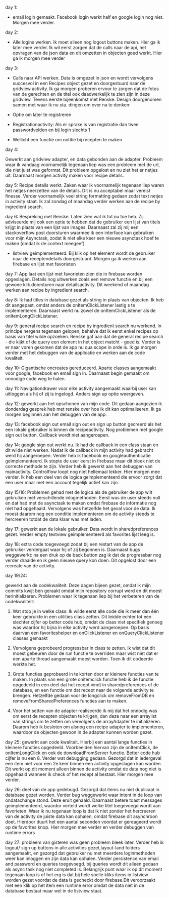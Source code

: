day 1: 
- email login gemaakt. Facebook login werkt half en google login nog niet. Morgen mee verder. 

day 2: 
- Alle logins werken. Ik moet alleen nog logout buttons maken. 
Hier ga ik later mee verder. Ik wil eerst zorgen dat de calls naar de api, 
het opvragen van de json data en dit omzetten in objecten goed werkt. 
Hier ga ik morgen mee verder

day 3: 
- Calls naar API werken. Data is omgezet in json en wordt vervolgens succesvol
in een Recipes object gezet en doorgestuurd naar de gridview activity. 
Ik ga morgen proberen ervoor te zorgen dat de fotos van de gerechten
en de titel ook daadwerkelijk te zien zijn in deze gridview. 
Tevens eerste bijeenkomst met Renske. Design doorgenomen
samen met waar ik nu sta. dingen om over na te denken: 

-	Optie om later te registreren
- Registrationactivity: Als er 
sprake is van registratie dan 
twee passwordvelden en bij login
slechts 1
-	Wellicht een functie om notitie
bij recepten te maken

day 4:

Gewerkt aan gridview adapter, en data gebonden aan de adapter. Probleem waar ik vandaag voornamelijk tegenaan liep was een probleem met de url, die niet juist was geformat. Dit probleem opgelost en nu ziet het er netjes uit. Daarnaast morgen activity maken voor recipe details.

day 5: Recipe details werkt. Zaken waar ik voornamelijk tegenaan liep waren het netjes neerzetten van de details. Dit is nu acceptabel maar vereist finesse. Verder voornamelijk veel string formatting gedaan zodat text netjes in activity staat. Ik zal zondag of maandag verder werken aan de recipe by ingredient search. 

day 6: Bespreking met Renske. Laten zien wat ik tot nu toe heb. Zij adviseerde mij ook een optie te hebben dat de gebruiker een lijst van titels krijgt in plaats van een lijst van images. Daarnaast zal zij mij een stackoverflow post doorsturen waarmee ik een interface kan gebruiken voor mijn Asynctask, zodat ik niet elke keer een nieuwe asynctask hoef te maken (omdat ik de context meegeef). 

- listview geimplementeerd. Bij klik op het element wordt de gebruiker naar de receptendetails doorgestuurd. Morgen ga ik werken aan firebase en lijst met favorieten

day 7: App laat een lijst met favorieten zien die in firebase worden opgeslagen. Details nog uitwerken zoals een remove functie en bij een gewone klik doorsturen naar detailsactivity. Dit weekend of maandag werken aan recipe by ingredient search. 


day 8: Ik had titles in database gezet als string in plaats van objecten. Ik heb dit aangepast, omdat anders de onItemClickListener lastig s te implementeren. Daarnaast werkt nu zowel de onItemClickListener als de onItemLongClickListener. 

day 9: general recipe search en recipe by ingredient search nu werkend. In principe nergens tegenaan gelopen, behalve dat ik eerst enkel recipes op basis van titel wilde opzoeken. Renske gaf aan dat de general recipe search - die kijkt of de query een element in het object matcht - goed is. Verder is er naar voren gekomen dat de app nu qua scope in orde is. Ik ga morgen verder met het debuggen van de applicatie en werken aan de code kwaliteit. 

day 10: Gigantische oncreates gereduceerd. Aparte classes aangemaakt voor google, facebook en email sign in. Daarnaast begin gemaakt om onnodige code weg te halen. 

day 11: Navigationdrawer voor elke activity aangemaakt waarbij user kan uitloggen als hij of zij is ingelogd. Anders sign up optie weergeven. 

day 12: gewerkt aan het opschonen van mijn code. Dit gedaan aangezien ik donderdag gesprek heb met renske over hoe ik dit kan optimaliseren. Ik ga morgen beginnen aan het debuggen van de app.  

day 13: facebook sign out email sign out en sign up button gecreerd als het een lokale gebruiker is binnen de recipeactivity. Nog problemen met google sign out button. Callback wordt niet aangeroepen.

day 14: google sign out werkt nu. Ik had de callback in een class staan en dit wilde niet werken. Nadat ik de callback in mijn activity had gebracht werd hij aangeroepen. Verder heb ik facebook en googleauthenticatie geimplementeerd. Ik stopte de user eerst in firebase maar dit bleek niet de correcte methode te zijn. Verder heb ik gewerkt aan het debuggen van mainactivity. Controlflow loopt nog niet hellemaal lekker. Hier morgen mee verder. Ik heb een deel van de logica geimplementeerd die ervoor zorgt dat een user maar met een account tegelijk actief kan zijn.

day 15/16: Problemen gehad met de logica als de gebruiker de app wilt gebruiken met verschillende inlogmethoden. Eerst was de user steeds null en dat had met de asynctask te maken omdat firebase de informatie nog niet had opgehaald. Vervolgens was hetzelfde het geval voor de data. Ik moest daarom nog een conditie implementeren om de activity steeds te hercreeren totdat de data klaar was met laden. 

day 17: gewerkt aan de lokale gebruiker. Data wordt in sharedpreferences gezet. Verder empty textview geimplementeerd als favorites lijst leeg is. 

day 18: extra code toegevoegd zodat bij een restart van de app de gebruiker verdergaat waar hij of zij begonnen is. Daarnaast bugs weggewerkt: na een druk op de back button zag ik dat de progressbar nog verder draaide en ik geen nieuwe query kon doen. Dit opgelost door een recreate van de activity. 

day 19/24:
 
gewerkt aan de codekwaliteit. Deze dagen bijeen gezet, omdat ik mijn commits kwijt ben geraakt omdat mijn repository corrupt werd en dit moest herinitializeren. Problemen waar ik tegenaan liep bij het verbeteren van de codekwaliteit:

1. Wat stop je in welke class: Ik wilde eerst alle code die ik meer dan één keer gebruikte in een utilities class zetten. Dit leidde echter tot een slechter cijfer op better code hub, omdat de class niet specifiek genoeg was waardor hij bijna in elke activity werd aangeroepen. Op basis daarvan een favoriteshelper en onClickListener en onQueryClickListener classes gemaakt

2. Vervolgens geprobeerd progressbar in class te zetten. Ik wist dat dit moest gebeuren door de run functie te overriden maar wist niet dat er een aparte thread aangemaakt moest worden. Toen ik dit codeerde werkte het. 

3. Grote functies geprobeerd in te korten door er kleinere functies van te maken. In plaats van een grote onitemclick functie heb ik de functie opgedeeld in een deel dat het recept vindt in sharedpreferences of de database, en een functie om dat recept naar de volgende activity te brengen. Hetzelfde gedaan voor de longclick om removeFromDB en removeFromSharedPreferences functies aan te maken. 

4. Voor het setten van de adapter realiseerde ik mij dat het onnodig was om eerst de recepten objecten te krijgen, dan deze naar een arraylist van strings om te zetten om vervolgens de arrayAdapter te initializeren. Daarom heb ik besloten om alsnog een recipe adapter te implementeren, waardoor de objecten gewoon in de adapter kunnen worden gezet.

day 25: gewerkt aan code kwaliteit. Hierbij een aantal lange functies in kleinere functies opgedeeld. Voorbeelden hiervan zijn de onItemClick, de onItemLongClick en ook de downloadFromServer functie. 
Better code hub cijfer is nu een 8. Verder wat debugging gedaan. Gezorgd dat in iedergeval een item niet voor een 2e keer binnen een activity opgeslagen kan worden. Dit werkt op dit moment alleen binnen de activity omdat de data nog niet is opgehaald wanneer ik check of het recept al bestaat. Hier morgen mee verder. 

day 26: deel van de app gedebugd. Gezorgd dat items nu niet duplicaat in database gezet worden. Verder bug weggewerkt waar intent in de loop van ondatachange stond. Deze eruit gehaald. Daarnaast betere toast messages geimplementeerd, waardor verteld wordt welke titel toegevoegd wordt aan favorieten. Waar ik nu tegenaan loop is dat ik niet zonder het hercreeren van de activity de juiste data kan ophalen, omdat firebase dit asynchroon doet. Hierdoor duurt het een aantal seconden voordat er gereageerd wordt op de favorites knop. Hier morgen mee verder en verder debuggen van runtime errors

day 27: probleem van gisteren was geen probleem bleek later. Verder heb ik logout/ sign up buttons in alle activities gezet,layout-land folders aangemaakt, en gezorgd dat gebruiker nu met meerdere loginmethoden weer kan inloggen en zijn data kan ophalen. Verder persistence van email and password en queries toegevoegd. bij queries wordt dit alleen gedaan als async task nog niet completed is. Belangrijk punt waar ik op dit moment tegenaan loop is of het erg is dat bij hele snelle kliks items in listview worden gezet voordat de data is gecheckt door firebase.Dit veroorzaakt met een klik op het item een runtime error omdat de data niet in de database bestaat maar wel in de listview staat. 

